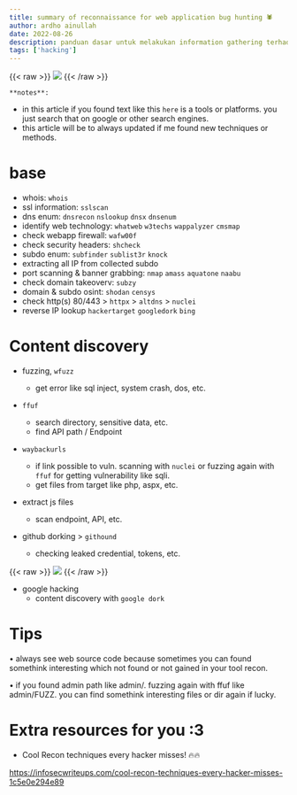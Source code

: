 ```yaml
---
title: summary of reconnaissance for web application bug hunting 🕷 
author: ardho ainullah
date: 2022-08-26
description: panduan dasar untuk melakukan information gathering terhadap web application sebagai awalan untuk melakukan bug hunting
tags: ['hacking']
---
```


{{< raw >}}
<img src="https://images.unsplash.com/photo-1562813733-b31f71025d54?ixlib=rb-1.2.1&ixid=MnwxMjA3fDB8MHxwaG90by1wYWdlfHx8fGVufDB8fHx8&auto=format&fit=crop&w=869&q=80">
{{< /raw >}}


`**notes**: `

- in this article if you found text like this `here` is a tools or platforms. you just search that on google or other search engines.
- this article will be to always updated if me found new techniques or methods.


# base

- whois: `whois`
- ssl information: `sslscan`
- dns enum: `dnsrecon` `nslookup` `dnsx` `dnsenum`
- identify web technology: `whatweb` `w3techs` `wappalyzer` `cmsmap`
- check webapp firewall: `wafw00f`
- check security headers: `shcheck`
- subdo enum: `subfinder` `sublist3r` `knock`
- extracting all IP from collected subdo
- port scanning & banner grabbing: `nmap` `amass` `aquatone` `naabu`
- check domain takeoverv: `subzy`
- domain & subdo osint: `shodan` `censys`
- check http(s) 80/443 > `httpx` > `altdns` > `nuclei`
- reverse IP lookup `hackertarget` `googledork` `bing`



# Content discovery

- fuzzing, `wfuzz`
  - get error like sql inject, system crash, dos, etc.

- `ffuf` 
  - search directory, sensitive data, etc.
  - find API path / Endpoint

- `waybackurls`
  - if link possible to vuln. scanning with `nuclei` or fuzzing again with `ffuf`
  for getting vulnerability like sqli.
  - get files from target like php, aspx, etc.

- extract js files 
  - scan endpoint, API, etc.

- github dorking > `githound` 
  - checking leaked credential, tokens, etc.

{{< raw >}}
<img src="https://i.ibb.co/Hx6whny/IMG-20220824-153323.jpg">
{{< /raw >}}

- google hacking
  - content discovery with `google dork`



# Tips
• always see web source code because sometimes you can found somethink interesting which not found or not gained in your tool recon.

• if you found admin path like admin/. fuzzing again with ffuf like admin/FUZZ. you can find somethink interesting files or dir again if lucky.



# Extra resources for you :3

- Cool Recon techniques every hacker misses! 🔥🔥

https://infosecwriteups.com/cool-recon-techniques-every-hacker-misses-1c5e0e294e89
